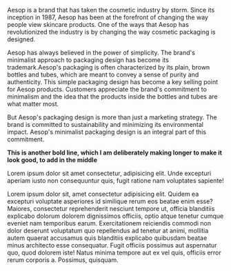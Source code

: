 Aesop is a brand that has taken the cosmetic industry by storm. Since its inception in 1987, Aesop has been at the forefront of changing the way people view skincare products. One of the ways that Aesop has revolutionized the industry is by changing the way cosmetic packaging is designed.

Aesop has always believed in the power of simplicity. The brand's minimalist approach to packaging design has become its trademark.Aesop's packaging is often characterized by its plain, brown bottles and tubes, which are meant to convey a sense of purity and authenticity.
This simple packaging design has become a key selling point for Aesop products. Customers appreciate the brand's commitment to minimalism and the idea that the products inside the bottles and tubes are what matter most.

But Aesop's packaging design is more than just a marketing strategy. The brand is committed to sustainability and minimizing its environmental impact. Aesop's minimalist packaging design is an integral part of this commitment.

**This is another bold line, which I am deliberately making longer to make it look good, to add in the middle**

Lorem ipsum dolor sit amet consectetur, adipisicing elit. Unde excepturi aperiam iusto non consequuntur quis, fugit ratione nam voluptates sapiente!

Lorem ipsum dolor sit, amet consectetur adipisicing elit. Quidem ea excepturi voluptate asperiores id similique rerum eos beatae enim esse? Maiores, consectetur reprehenderit nesciunt tempore ut, officia blanditiis explicabo dolorum dolorem dignissimos officiis, optio atque tenetur cumque eveniet nam temporibus earum. Exercitationem reiciendis commodi non dolor deserunt voluptatum quo repellendus ad tenetur at animi, mollitia autem quaerat accusamus quis blanditiis explicabo quibusdam beatae minus architecto esse consequatur. Fugit officiis possimus aut aspernatur quo, quod dolorem iste! Natus minima tempore aut ex vel quis, officiis error rerum corporis a. Possimus, quisquam.